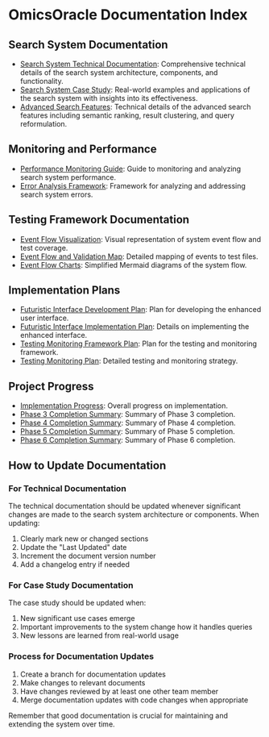 # OmicsOracle Documentation Index

## Search System Documentation

- [Search System Technical Documentation](SEARCH_SYSTEM_TECHNICAL_DOCUMENTATION.md): Comprehensive technical details of the search system architecture, components, and functionality.
- [Search System Case Study](SEARCH_SYSTEM_CASE_STUDY.md): Real-world examples and applications of the search system with insights into its effectiveness.
- [Advanced Search Features](ADVANCED_SEARCH_FEATURES.md): Technical details of the advanced search features including semantic ranking, result clustering, and query reformulation.

## Monitoring and Performance

- [Performance Monitoring Guide](../performance_reports/README.md): Guide to monitoring and analyzing search system performance.
- [Error Analysis Framework](../error_analysis/README.md): Framework for analyzing and addressing search system errors.

## Testing Framework Documentation

- [Event Flow Visualization](EVENT_FLOW_README.md): Visual representation of system event flow and test coverage.
- [Event Flow and Validation Map](EVENT_FLOW_VALIDATION_MAP.md): Detailed mapping of events to test files.
- [Event Flow Charts](EVENT_FLOW_CHART.md): Simplified Mermaid diagrams of the system flow.

## Implementation Plans

- [Futuristic Interface Development Plan](../FUTURISTIC_INTERFACE_DEVELOPMENT_PLAN.md): Plan for developing the enhanced user interface.
- [Futuristic Interface Implementation Plan](../FUTURISTIC_INTERFACE_IMPLEMENTATION_PLAN.md): Details on implementing the enhanced interface.
- [Testing Monitoring Framework Plan](../TESTING_MONITORING_FRAMEWORK_PLAN.md): Plan for the testing and monitoring framework.
- [Testing Monitoring Plan](../TESTING_MONITORING_PLAN.md): Detailed testing and monitoring strategy.

## Project Progress

- [Implementation Progress](../IMPLEMENTATION_PROGRESS.md): Overall progress on implementation.
- [Phase 3 Completion Summary](../PHASE_3_COMPLETION_SUMMARY.md): Summary of Phase 3 completion.
- [Phase 4 Completion Summary](../PHASE_4_COMPLETION_SUMMARY.md): Summary of Phase 4 completion.
- [Phase 5 Completion Summary](../PHASE_5_COMPLETION_SUMMARY.md): Summary of Phase 5 completion.
- [Phase 6 Completion Summary](../PHASE_6_COMPLETION_SUMMARY.md): Summary of Phase 6 completion.

## How to Update Documentation

### For Technical Documentation

The technical documentation should be updated whenever significant changes are made to the search system architecture or components. When updating:

1. Clearly mark new or changed sections
2. Update the "Last Updated" date
3. Increment the document version number
4. Add a changelog entry if needed

### For Case Study Documentation

The case study should be updated when:

1. New significant use cases emerge
2. Important improvements to the system change how it handles queries
3. New lessons are learned from real-world usage

### Process for Documentation Updates

1. Create a branch for documentation updates
2. Make changes to relevant documents
3. Have changes reviewed by at least one other team member
4. Merge documentation updates with code changes when appropriate

Remember that good documentation is crucial for maintaining and extending the system over time.
